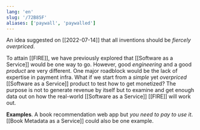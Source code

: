 ```yaml
---
lang: 'en'
slug: '/72B85F'
aliases: ['paywall', 'paywalled']
---
```


An idea suggested on [[2022-07-14]] that all inventions should be _fiercely overpriced_.

To attain [[FIRE]], we have previously explored that [[Software as a Service]] would be one way to go.
However, good _engineering_ and a good _product_ are very different.
One major roadblock would be the lack of expertise in payment infra.
What if we start from a _simple_ yet _overpriced_ [[Software as a Service]] product to test how to get monetized?
The purpose is not to generate revenue by itself but to examine and get enough data out on how the real-world [[Software as a Service]] [[FIRE]] will work out.

**Examples**.
A book recommendation web app but _you need to pay to use it_.
[[Book Metadata as a Service]] could also be one example.
